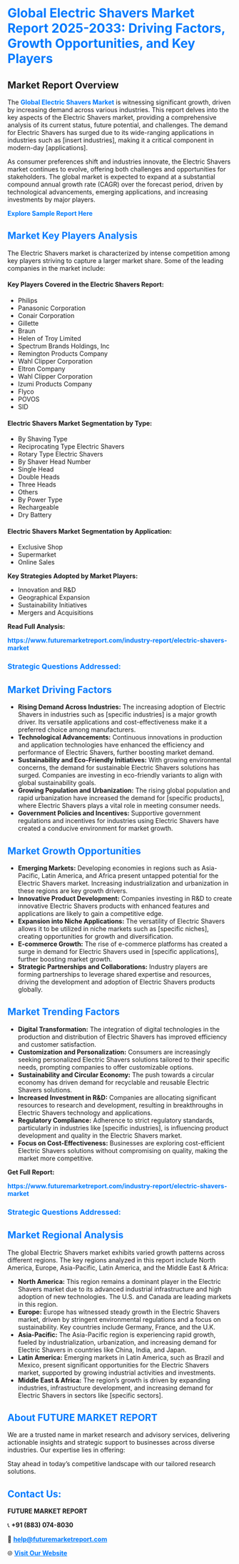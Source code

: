 <h1 style="color: #007BFF;">Global Electric Shavers Market Report 2025-2033: Driving Factors, Growth Opportunities, and Key Players</h1>

<section id="overview">
<h2>Market Report Overview</h2>
<p>The <a href="https://www.futuremarketreport.com/industry-report/electric-shavers-market" style="color: #007BFF; text-decoration: none;"><strong>Global Electric Shavers Market</strong></a> is witnessing significant growth, driven by increasing demand across various industries. This report delves into the key aspects of the Electric Shavers market, providing a comprehensive analysis of its current status, future potential, and challenges. The demand for Electric Shavers has surged due to its wide-ranging applications in industries such as [insert industries], making it a critical component in modern-day [applications].</p>
<p>As consumer preferences shift and industries innovate, the Electric Shavers market continues to evolve, offering both challenges and opportunities for stakeholders. The global market is expected to expand at a substantial compound annual growth rate (CAGR) over the forecast period, driven by technological advancements, emerging applications, and increasing investments by major players.</p>
</section>

<section id="overview">
<p><a href="https://www.futuremarketreport.com/request-sample/reportId=57605" style="color: #007BFF; text-decoration: none;"><strong>Explore Sample Report Here</strong></a></p>
</section>

<section id="key-players">
<h2 style="color: #007BFF;">Market Key Players Analysis</h2>
<p>The Electric Shavers market is characterized by intense competition among key players striving to capture a larger market share. Some of the leading companies in the market include:</p>
<h4>Key Players Covered in the Electric Shavers Report:</h4>
<ul><li>Philips</li><li>Panasonic Corporation</li><li>Conair Corporation</li><li>Gillette</li><li>Braun</li><li>Helen of Troy Limited</li><li>Spectrum Brands Holdings, Inc</li><li>Remington Products Company</li><li>Wahl Clipper Corporation</li><li>Eltron Company</li><li>Wahl Clipper Corporation</li><li>Izumi Products Company</li><li>Flyco</li><li>POVOS</li><li>SID</li></ul>
<h4>Electric Shavers Market Segmentation by Type:</h4>
<ul><li>By Shaving Type</li><li>Reciprocating Type Electric Shavers</li><li>Rotary Type Electric Shavers</li><li>By Shaver Head Number</li><li>Single Head</li><li>Double Heads</li><li>Three Heads</li><li>Others</li><li>By Power Type</li><li>Rechargeable</li><li>Dry Battery</li></ul>

<h4>Electric Shavers Market Segmentation by Application:</h4>
<ul><li>Exclusive Shop</li><li>Supermarket</li><li>Online Sales</li></ul>
<p><strong>Key Strategies Adopted by Market Players:</strong></p>
<ul>
<li>Innovation and R&D</li>
<li>Geographical Expansion</li>
<li>Sustainability Initiatives</li>
<li>Mergers and Acquisitions</li>
</ul>
</section>

<section>
<p><strong>Read Full Analysis: </strong></p><a href="https://www.futuremarketreport.com/industry-report/electric-shavers-market" style="color: #007BFF; text-decoration: none;"><strong>https://www.futuremarketreport.com/industry-report/electric-shavers-market</strong></a>
<h3 style="color: #007BFF;">Strategic Questions Addressed:</h3>
</section>

<section id="driving-factors">
<h2 style="color: #007BFF;">Market Driving Factors</h2>
<ul>
<li><strong>Rising Demand Across Industries:</strong> The increasing adoption of Electric Shavers in industries such as [specific industries] is a major growth driver. Its versatile applications and cost-effectiveness make it a preferred choice among manufacturers.</li>
<li><strong>Technological Advancements:</strong> Continuous innovations in production and application technologies have enhanced the efficiency and performance of Electric Shavers, further boosting market demand.</li>
<li><strong>Sustainability and Eco-Friendly Initiatives:</strong> With growing environmental concerns, the demand for sustainable Electric Shavers solutions has surged. Companies are investing in eco-friendly variants to align with global sustainability goals.</li>
<li><strong>Growing Population and Urbanization:</strong> The rising global population and rapid urbanization have increased the demand for [specific products], where Electric Shavers plays a vital role in meeting consumer needs.</li>
<li><strong>Government Policies and Incentives:</strong> Supportive government regulations and incentives for industries using Electric Shavers have created a conducive environment for market growth.</li>
</ul>
</section>

<section id="growth-opportunities">
<h2 style="color: #007BFF;">Market Growth Opportunities</h2>
<ul>
<li><strong>Emerging Markets:</strong> Developing economies in regions such as Asia-Pacific, Latin America, and Africa present untapped potential for the Electric Shavers market. Increasing industrialization and urbanization in these regions are key growth drivers.</li>
<li><strong>Innovative Product Development:</strong> Companies investing in R&D to create innovative Electric Shavers products with enhanced features and applications are likely to gain a competitive edge.</li>
<li><strong>Expansion into Niche Applications:</strong> The versatility of Electric Shavers allows it to be utilized in niche markets such as [specific niches], creating opportunities for growth and diversification.</li>
<li><strong>E-commerce Growth:</strong> The rise of e-commerce platforms has created a surge in demand for Electric Shavers used in [specific applications], further boosting market growth.</li>
<li><strong>Strategic Partnerships and Collaborations:</strong> Industry players are forming partnerships to leverage shared expertise and resources, driving the development and adoption of Electric Shavers products globally.</li>
</ul>
</section>

<section id="trending-factors">
<h2 style="color: #007BFF;">Market Trending Factors</h2>
<ul>
<li><strong>Digital Transformation:</strong> The integration of digital technologies in the production and distribution of Electric Shavers has improved efficiency and customer satisfaction.</li>
<li><strong>Customization and Personalization:</strong> Consumers are increasingly seeking personalized Electric Shavers solutions tailored to their specific needs, prompting companies to offer customizable options.</li>
<li><strong>Sustainability and Circular Economy:</strong> The push towards a circular economy has driven demand for recyclable and reusable Electric Shavers solutions.</li>
<li><strong>Increased Investment in R&D:</strong> Companies are allocating significant resources to research and development, resulting in breakthroughs in Electric Shavers technology and applications.</li>
<li><strong>Regulatory Compliance:</strong> Adherence to strict regulatory standards, particularly in industries like [specific industries], is influencing product development and quality in the Electric Shavers market.</li>
<li><strong>Focus on Cost-Effectiveness:</strong> Businesses are exploring cost-efficient Electric Shavers solutions without compromising on quality, making the market more competitive.</li>
</ul>
</section>

<section>
<p><strong>Get Full Report: </strong></p><a href="https://www.futuremarketreport.com/industry-report/electric-shavers-market" style="color: #007BFF; text-decoration: none;"><strong>https://www.futuremarketreport.com/industry-report/electric-shavers-market</strong></a>
<h3 style="color: #007BFF;">Strategic Questions Addressed:</h3>
</section>


<section id="regional-analysis">
<h2 style="color: #007BFF;">Market Regional Analysis</h2>
<p>The global Electric Shavers market exhibits varied growth patterns across different regions. The key regions analyzed in this report include North America, Europe, Asia-Pacific, Latin America, and the Middle East & Africa:</p>
<ul>
<li><strong>North America:</strong> This region remains a dominant player in the Electric Shavers market due to its advanced industrial infrastructure and high adoption of new technologies. The U.S. and Canada are leading markets in this region.</li>
<li><strong>Europe:</strong> Europe has witnessed steady growth in the Electric Shavers market, driven by stringent environmental regulations and a focus on sustainability. Key countries include Germany, France, and the U.K.</li>
<li><strong>Asia-Pacific:</strong> The Asia-Pacific region is experiencing rapid growth, fueled by industrialization, urbanization, and increasing demand for Electric Shavers in countries like China, India, and Japan.</li>
<li><strong>Latin America:</strong> Emerging markets in Latin America, such as Brazil and Mexico, present significant opportunities for the Electric Shavers market, supported by growing industrial activities and investments.</li>
<li><strong>Middle East & Africa:</strong> The region’s growth is driven by expanding industries, infrastructure development, and increasing demand for Electric Shavers in sectors like [specific sectors].</li>
</ul>
</section>

<footer>
<h2 style="color: #007BFF;">About FUTURE MARKET REPORT</h2>
<p>We are a trusted name in market research and advisory services, delivering actionable insights and strategic support to businesses across diverse industries. Our expertise lies in offering:</p>

<p>Stay ahead in today’s competitive landscape with our tailored research solutions.</p>

<h2 style="color: #007BFF;">Contact Us:</h2>
<p><strong>FUTURE MARKET REPORT</strong></p>
<p>📞 <strong>+91 (883) 074-8030</strong></p>
<p>📧 <strong><a href="mailto:help@futuremarketreport.com" style="color: #007BFF;">help@futuremarketreport.com</a></strong></p>
<p>🌐 <strong><a href="https://www.futuremarketreport.com/" style="color: #007BFF;">Visit Our Website</a></strong></p>
</footer>